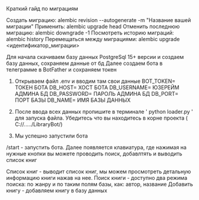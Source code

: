 Краткий гайд по миграциям

Создать миграцию: alembic revision --autogenerate -m "Название вашей миграции"
Применить: alembic upgrade head
Отменить последнюю миграцию: alembic downgrade -1
Посмотреть историю миграций: alembic history
Перемещаться между миграциями: alembic upgrade <идентификатор_миграции>


Для начала скачиваем базу данных PostgreSql 15+ версии и создаем базу данных, сохраняем данные от бд
Далее создаем бота в телеграмме в BotFather и сохраняем токен

1) Открываем файл .env и вводим там свои данные
BOT_TOKEN= ТОКЕН БОТА
DB_HOST= ХОСТ БОТА
DB_USERNAME= ЮЗЕРЕЙМ АДМИНА БД
DB_PASSWORD= ПАРОЛЬ АДМИНА БД
DB_PORT= ПОРТ БАЗЫ
DB_NAME= ИМЯ БАЗЫ ДАННЫХ

2) После ввода всех данных пропишите в терминале ' python loader.py ' для запуска файла. Убедитесь что вы находитесь в корне проекта ( C://...../LibraryBot/)

3) Мы успешно запустили бота


/start - запустить бота. Далее появляется клавиатура, где нажимая на нужные кнопки вы можете проводить поиск, добавлтять и выводить список книг

Список книг - выводит список книг, мы можем просмотреть детальную информацию книги нажав на нее. 
Поиск книги - доступно два режима поиска: по жанру и по таким полям базы, как: автор, название
Добавить книгу - добавляем книгу в базу данных

